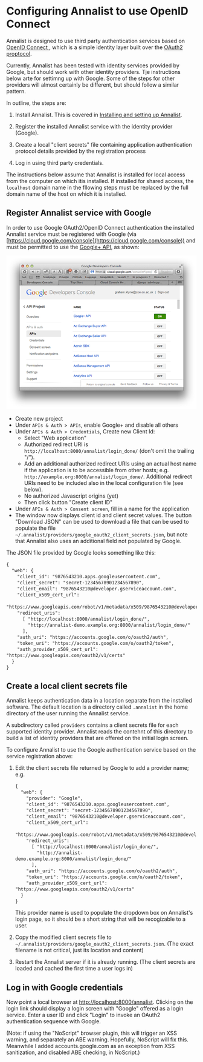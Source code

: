 # Configuring Annalist to use OpenID Connect

Annalist is designed to use third party authentication services based on [OpenID Connect ](http://openid.net/connect/), which is a simple identity layer built over the [OAuth2 proptocol](http://oauth.net/2/).

Currently, Annalist has been tested with identity services provided by Google, but should work with other identity providers.  Tje instructions below arte for settimng up with Google.  Some of the steps for other providers will almost certainly be different, but should follow a similar pattern.

In outline, the steps are:

1. Install Annalist.  This is covered in [Installing and setting up Annalist](installing-annalist.md).

2. Register the installed Annalist service with the identity provider (Google).

3. Create a local "client secrets" file containing application authentication protocol details provided by the registration process

4. Log in using third party credentials.

The instructions below assume that Annalist is installed for local access from the computer on which itis installed.  If installed for shared access, the `localhost` domain name in the fllowing steps must be replaced by the full domain name of the host on which it is installed.


## Register Annalist service with Google

In order to use Google OAuth2/OpenID Connect authentication the installed Annalist service must be registered with Google (via [https://cloud.google.com/console](https://cloud.google.com/console)) and must be permitted to use the [Google+ API](https://developers.google.com/+/api/), as shown:

![Screenshot showing Google+ API enabled for project](screenshots/Google-APIs-screenshot.png)

* Create new project
* Under `APIs & Auth > APIs`, enable Google+ and disable all others
* Under `APIs & Auth > Credentials`, Create new Client Id:
  * Select "Web application"
  * Authorized redirect URI is `http://localhost:8000/annalist/login_done/` (don't omit the trailing "/").
  * Add an additional authorized redirect URIs using an actual host name if the application is to be accessible from other hosts; e.g. `http://example.org:8000/annalist/login_done/`.  Additional redirect URIs need to be included also in the local configuration file (see below).
  * No authorized Javascript origins (yet)
  * Then click button "Create client ID"
* Under `APIs & Auth > Consent screen`, fill in a name for the application
* The window now displays client id and client secret values.  The button "Download JSON" can be used to download a file that can be used to populate the file `~/.annalist/providers/google_oauth2_client_secrets.json`, but note that Annalist also uses an additional field not populated by Google.

The JSON file provided by Google looks something like this:

    {
      "web": {
        "client_id": "9876543210.apps.googleusercontent.com",
        "client_secret": "secret-12345678901234567890",
        "client_email": "9876543210@developer.gserviceaccount.com",
        "client_x509_cert_url": 
            "https://www.googleapis.com/robot/v1/metadata/x509/9876543210@developer.gserviceaccount.com",
        "redirect_uris": 
          [ "http://localhost:8000/annalist/login_done/", 
            "http://annalist-demo.example.org:8000/annalist/login_done/"
          ],
        "auth_uri": "https://accounts.google.com/o/oauth2/auth",
        "token_uri": "https://accounts.google.com/o/oauth2/token",
        "auth_provider_x509_cert_url": "https://www.googleapis.com/oauth2/v1/certs"
      }
    }


## Create a local client secrets file

Annalist keeps authentication data in a location separate from the installed software.  The default location is a directory called  `.annalist` in the home directory of the user running the Annalist service.

A subdirectory called `providers` contains a client secrets file for each supported identity provider.  Annalist reads the contehnt of this directory to build a list of identity providers that are offered on the initial login screen.

To configure Annalist to use the Google authentication service based on the service registration above:

1.  Edit the client secrets file returned by Google to add a provider name; e.g.

        {
          "web": {
            "provider": "Google",
            "client_id": "9876543210.apps.googleusercontent.com",
            "client_secret": "secret-12345678901234567890",
            "client_email": "9876543210@developer.gserviceaccount.com",
            "client_x509_cert_url": 
                "https://www.googleapis.com/robot/v1/metadata/x509/9876543210@developer.gserviceaccount.com",
            "redirect_uris": 
              [ "http://localhost:8000/annalist/login_done/", 
                "http://annalist-demo.example.org:8000/annalist/login_done/"
              ],
            "auth_uri": "https://accounts.google.com/o/oauth2/auth",
            "token_uri": "https://accounts.google.com/o/oauth2/token",
            "auth_provider_x509_cert_url": "https://www.googleapis.com/oauth2/v1/certs"
          }
        }

    This provider name is used to populate the dropdown box on Annalist's login page, so it should be a short string that will be recogizable to a user.

2.  Copy the modified client secrets file to `~/.annalist/providers/google_oauth2_client_secrets.json`.  (The exact filename is not critical, just its location and content)

3.  Restart the Annalist server if it is already running.  (The client secrets are loaded and cached the first time a user logs in)


## Log in with Google credentials

Now point a local browser at [http://localhost:8000/annalist](http://localhost:8000/annalist).  Clicking on the login link should display a login screen with "Google" offered as a login service.  Enter a user ID and click "Login" to invoke an OAuth2 authentication sequence with Google.

(Note: if using the "NoScript" browser plugin, this will trigger an XSS warning, and separately an ABE warning.  Hopefully, NoScript will fix this.  Meanwhile I added accounts.google.com as an exception from XSS sanitization, and disabled ABE checking, in NoScript.)


